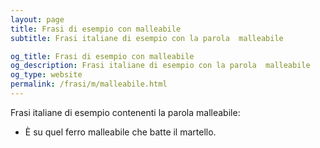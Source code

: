 ```yaml
---
layout: page
title: Frasi di esempio con malleabile 
subtitle: Frasi italiane di esempio con la parola  malleabile

og_title: Frasi di esempio con malleabile 
og_description: Frasi italiane di esempio con la parola  malleabile
og_type: website
permalink: /frasi/m/malleabile.html
---
```


Frasi italiane di esempio contenenti la parola malleabile:


- È su quel ferro malleabile che batte il martello.

